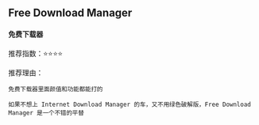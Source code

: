 ## Free Download Manager

#### 免费下载器

推荐指数：⭐⭐⭐⭐

推荐理由：

    免费下载器里面颜值和功能都能打的

    如果不想上 Internet Download Manager 的车，又不用绿色破解版，Free Download Manager 是一个不错的平替




























